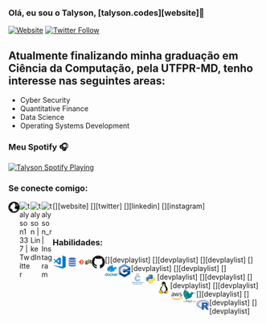 ### Olá, eu sou o Talyson, [talyson.codes][website]👋

[![Website](https://img.shields.io/website?label=talyson.codes&style=for-the-badge&url=https%3A%2F%2Ftalyson.codes)](https://talyson.codes)
[![Twitter Follow](https://img.shields.io/twitter/follow/talyson1337?color=1DA1F2&logo=twitter&style=for-the-badge)](https://twitter.com/intent/follow?original_referer=https%3A%2F%2Fgithub.com%2FcodeSTACKr&screen_name=talyson)

## Atualmente finalizando minha graduação em Ciência da Computação, pela UTFPR-MD, tenho interesse nas seguintes areas:

- Cyber Security 
- Quantitative Finance
- Data Science
- Operating Systems Development

### Meu Spotify 🎧
[<img src="https://now-playing-t4lyson.vercel.app/api/spotify-playing" alt="Talyson Spotify Playing" width="350" />](https://open.spotify.com/user/t4lyson)

### Se conecte comigo:

[<img align="left" alt="talyson.codes" width="22px" src="https://raw.githubusercontent.com/iconic/open-iconic/master/svg/globe.svg" />][website]
[<img align="left" alt="talyson1337 | Twitter" width="22px" src="https://cdn.jsdelivr.net/npm/simple-icons@v3/icons/twitter.svg" />][twitter]
[<img align="left" alt="talyson | LinkedIn" width="22px" src="https://cdn.jsdelivr.net/npm/simple-icons@v3/icons/linkedin.svg" />][linkedin]
[<img align="left" alt="talyson_r | Instagram" width="22px" src="https://cdn.jsdelivr.net/npm/simple-icons@v3/icons/instagram.svg" />][instagram]

<br />

### Habilidades:

[<img align="left" alt="Visual Studio Code" width="26px" src="https://raw.githubusercontent.com/github/explore/80688e429a7d4ef2fca1e82350fe8e3517d3494d/topics/visual-studio-code/visual-studio-code.png" />][devplaylist]
[<img align="left" alt="SQL" width="26px" src="https://raw.githubusercontent.com/github/explore/80688e429a7d4ef2fca1e82350fe8e3517d3494d/topics/sql/sql.png" />][devplaylist]
[<img align="left" alt="Git" width="26px" src="https://raw.githubusercontent.com/github/explore/80688e429a7d4ef2fca1e82350fe8e3517d3494d/topics/git/git.png" />][devplaylist]
[<img align="left" alt="GitHub" width="26px" src="https://raw.githubusercontent.com/github/explore/78df643247d429f6cc873026c0622819ad797942/topics/github/github.png" />][devplaylist]
[<img align="left" alt="Docker" width="26px" src="https://raw.githubusercontent.com/github/explore/80688e429a7d4ef2fca1e82350fe8e3517d3494d/topics/docker/docker.png" />][devplaylist]
[<img align="left" alt="C++" width="26px" src="https://raw.githubusercontent.com/github/explore/80688e429a7d4ef2fca1e82350fe8e3517d3494d/topics/cpp/cpp.png" />][devplaylist]
[<img align="left" alt="C" width="26px" src="https://raw.githubusercontent.com/github/explore/80688e429a7d4ef2fca1e82350fe8e3517d3494d/topics/c/c.png" />][devplaylist]
[<img align="left" alt="Python" width="26px" src="https://raw.githubusercontent.com/github/explore/80688e429a7d4ef2fca1e82350fe8e3517d3494d/topics/python/python.png" />][devplaylist]
[<img align="left" alt="Linux" width="26px" src="https://raw.githubusercontent.com/github/explore/80688e429a7d4ef2fca1e82350fe8e3517d3494d/topics/linux/linux.png" />][devplaylist]
[<img align="left" alt="AWS" width="26px" src="https://raw.githubusercontent.com/github/explore/fbceb94436312b6dacde68d122a5b9c7d11f9524/topics/aws/aws.png" />][devplaylist]
[<img align="left" alt="LaTex" width="26px" src="https://raw.githubusercontent.com/github/explore/80688e429a7d4ef2fca1e82350fe8e3517d3494d/topics/latex/latex.png" />][devplaylist]
[<img align="left" alt="R" width="26px" src="https://raw.githubusercontent.com/github/explore/80688e429a7d4ef2fca1e82350fe8e3517d3494d/topics/r/r.png" />][devplaylist]



<br />

